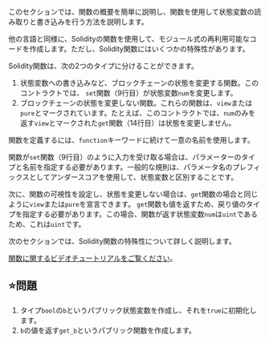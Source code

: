 このセクションでは、関数の概要を簡単に説明し、関数を使用して状態変数の読み取りと書き込みを行う方法を説明します。

他の言語と同様に、Solidityの関数を使用して、モジュール式の再利用可能なコードを作成します。ただし、Solidity関数にはいくつかの特殊性があります。

Solidity関数は、次の2つのタイプに分けることができます。
1. 状態変数への書き込みなど、ブロックチェーンの状態を変更する関数。このコントラクトでは、 `set`関数（9行目）が状態変数`num`を変更します。
2. ブロックチェーンの状態を変更しない関数。これらの関数は、`view`または`pure`とマークされています。たとえば、このコントラクトでは、`num`のみを返す`view`とマークされた`get`関数（14行目）は状態を変更しません。

関数を定義するには、`function`キーワードに続けて一意の名前を使用します。

関数が`set`関数（9行目）のように入力を受け取る場合は、パラメーターのタイプと名前を指定する必要があります。一般的な規則は、パラメータ名のプレフィックスとしてアンダースコアを使用して、状態変数と区別することです。

次に、関数の可視性を設定し、状態を変更しない場合は、`get`関数の場合と同じように`view`または`pure`を宣言できます。 `get`関数も値を返すため、戻り値のタイプを指定する必要があります。この場合、関数が返す状態変数`num`は`uint`であるため、これは`uint`です。

次のセクションでは、Solidity関数の特殊性について詳しく説明します。

<a href="https://www.youtube.com/watch?v=Mm6834AAY00" target="_blank">関数に関するビデオチュートリアルをご覧ください</a>。

## ⭐️問題
1. タイプ`bool`の`b`というパブリック状態変数を作成し、それを`true`に初期化します。
2. `b`の値を返す`get_b`というパブリック関数を作成します。